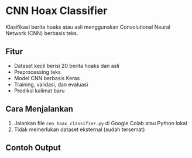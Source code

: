 # CNN Hoax Classifier

Klasifikasi berita hoaks atau asli menggunakan Convolutional Neural Network (CNN) berbasis teks.

## Fitur
- Dataset kecil berisi 20 berita hoaks dan asli
- Preprocessing teks
- Model CNN berbasis Keras
- Training, validasi, dan evaluasi
- Prediksi kalimat baru

## Cara Menjalankan
1. Jalankan file `cnn_hoax_classifier.py` di Google Colab atau Python lokal
2. Tidak memerlukan dataset eksternal (sudah tersemat)

## Contoh Output

